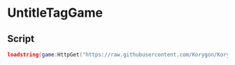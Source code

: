 # UntitleTagGame

## Script

```lua
loadstring(game:HttpGet("https://raw.githubusercontent.com/Korygon/Korygon-Hub/main/source.lua", true))()
```
